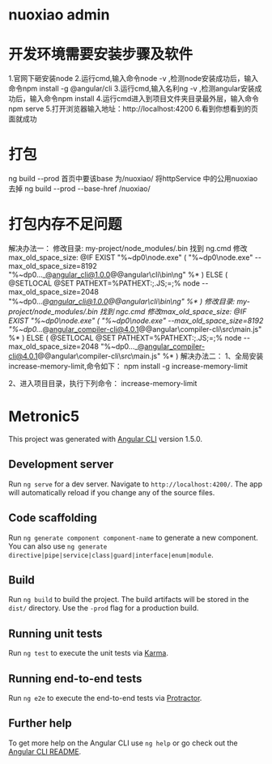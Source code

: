 
# nuoxiao admin

# 开发环境需要安装步骤及软件
1.官网下砸安装node
2.运行cmd,输入命令node -v ,检测node安装成功后，输入命令npm install -g @angular/cli
3.运行cmd,输入名利ng -v ,检测angular安装成功后，输入命令npm install
4.运行cmd进入到项目文件夹目录最外层，输入命令npm serve
5.打开浏览器输入地址：http://localhost:4200 
6.看到你想看到的页面就成功

# 打包
ng build --prod
首页中要该base 为/nuoxiao/
将httpService 中的公用nuoxiao去掉
ng build --prod --base-href /nuoxiao/

# 打包内存不足问题
解决办法一：
修改目录: my-project/node_modules/.bin  找到 ng.cmd 修改max_old_space_size:
@IF EXIST "%~dp0\node.exe" (
  "%~dp0\node.exe" --max_old_space_size=8192  "%~dp0\..\._@angular_cli@1.0.0@@angular\cli\bin\ng" %*
) ELSE (
  @SETLOCAL
  @SET PATHEXT=%PATHEXT:;.JS;=;%
  node --max_old_space_size=2048  "%~dp0\..\._@angular_cli@1.0.0@@angular\cli\bin\ng" %*
)
修改目录: my-project/node_modules/.bin  找到 ngc.cmd 修改max_old_space_size:
@IF EXIST "%~dp0\node.exe" (
  "%~dp0\node.exe" --max_old_space_size=8192  "%~dp0\..\._@angular_compiler-cli@4.0.1@@angular\compiler-cli\src\main.js" %*
) ELSE (
  @SETLOCAL
  @SET PATHEXT=%PATHEXT:;.JS;=;%
  node --max_old_space_size=2048  "%~dp0\..\._@angular_compiler-cli@4.0.1@@angular\compiler-cli\src\main.js" %*
)
解决办法二：
1、全局安装increase-memory-limit,命令如下：
npm install -g increase-memory-limit

2、进入项目目录，执行下列命令：
increase-memory-limit


# Metronic5

This project was generated with [Angular CLI](https://github.com/angular/angular-cli) version 1.5.0.

## Development server

Run `ng serve` for a dev server. Navigate to `http://localhost:4200/`. The app will automatically reload if you change any of the source files.

## Code scaffolding

Run `ng generate component component-name` to generate a new component. You can also use `ng generate directive|pipe|service|class|guard|interface|enum|module`.

## Build

Run `ng build` to build the project. The build artifacts will be stored in the `dist/` directory. Use the `-prod` flag for a production build.

## Running unit tests

Run `ng test` to execute the unit tests via [Karma](https://karma-runner.github.io).

## Running end-to-end tests

Run `ng e2e` to execute the end-to-end tests via [Protractor](http://www.protractortest.org/).

## Further help

To get more help on the Angular CLI use `ng help` or go check out the [Angular CLI README](https://github.com/angular/angular-cli/blob/master/README.md).
